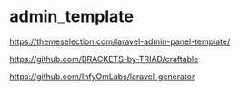 # admin_template

<!-- Contenuto migrato da _docs/admin_template.txt -->

https://themeselection.com/laravel-admin-panel-template/


https://github.com/BRACKETS-by-TRIAD/craftable


https://github.com/InfyOmLabs/laravel-generator